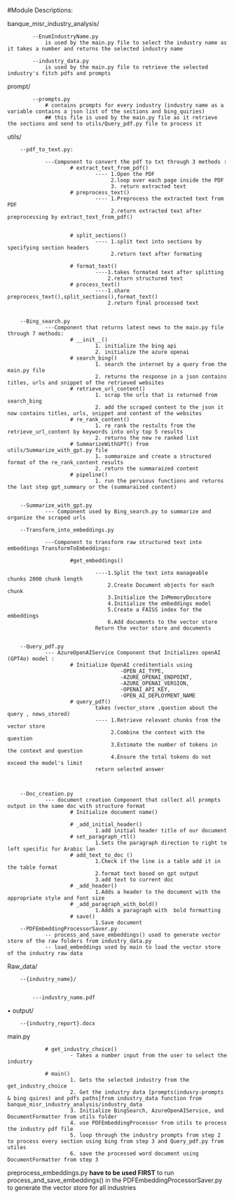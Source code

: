 #Module Descriptions:


banque_misr_industry_analysis/

            --EnumIndustryName.py
                is used by the main.py file to select the industry name as it takes a number and returns the selected industry name

            --industry_data.py
                is used by the main.py file to retrieve the selected industry's fitch pdfs and prompts


prompt/



            --prompts.py
                # contains prompts for every industry (industry name as a variable contains a json list of the sections and bing_quiries)
                ## this file is used by the main.py file as it retrieve the sections and send to utils/Query_pdf.py file to process it 


utils/

        --pdf_to_text.py:
        
                ---Component to convert the pdf to txt through 3 methods : 
                        # extract_text_from_pdf()
                                ---- 1.Open the PDF
                                     2.loop over each page inside the PDF
                                     3. return extracted text 
                        # preprocess_text()     
                                ---- 1.Preprocess the extracted text from PDF
                                     2.return extracted text after preprocessing by extract_text_from_pdf()

                                
                        # split_sections()
                                ---- 1.split text into sections by specifying section headers
                                     2.return text after formating

                        # format_text()
                                ----1.takes formated text after splitting 
                                    2.return structured text
                        # process_text()
                                ----1.share preprocess_text(),split_sections(),format_text()
                                    2.return final processed text 


        --Bing_search.py
                ---Component that returns latest news to the main.py file through 7 methods:
                        # __init__()
                                1. initialize the bing api
                                2. initialize the azure openai
                        # search_bing()
                                1. search the internet by a query from the main.py file
                                2. returns the response in a json contains titles, urls and snippet of the retrieved websites
                        # retrieve_url_content()
                                1. scrap the urls that is returned from search_bing
                                2. add the scraped content to the json it now contains titles, urls, snippet and content of the websites
                        # re_rank_content() 
                                1. re rank the restults from the retrieve_url_content by keywords into only top 5 results  
                                2. returns the new re ranked list
                        # SummarizeWithGPT() from utils/Summarize_with_gpt.py file
                                1. summaraize and create a structured format of the re_rank_content results
                                2. return the summaraized content
                        # pipeline()
                                1. run the pervious functions and returns the last step gpt_summary or the (summaraized content)

                                
        --Summarize_with_gpt.py
                --- Component used by Bing_search.py to summarize and organize the scraped urls 

        --Transform_into_embeddings.py

                ---Component to transform raw structured text into embeddings TransformToEmbeddings:

                        #get_embeddings()

                                ----1.Split the text into manageable chunks 2000 chunk length
                                    2.Create Document objects for each chunk
                                    3.Initialize the InMemoryDocstore
                                    4.Initialize the embeddings model
                                    5.Create a FAISS index for the embeddings
                                    6.Add documents to the vector store
                                Return the vector store and documents
                        

        --Query_pdf.py
                --- AzureOpenAIService Component that Initializes openAI (GPT4o) model :
                        # Initialize OpenAI creditentials using 
                                        -OPEN_AI_TYPE,
                                        -AZURE_OPENAI_ENDPOINT,
                                        -AZURE_OPENAI_VERSION,
                                        -OPENAI_API_KEY,
                                        -OPEN_AI_DEPLOYMENT_NAME
                        # query_pdf() 
                                takes (vector_store ,question about the query , news_stored) 
                                ---- 1.Retrieve relevant chunks from the vector store
                                     2.Combine the context with the question
                                     3.Estimate the number of tokens in the context and question
                                     4.Ensure the total tokens do not exceed the model's limit
                                return selected answer

        

        --Doc_creation.py 
                --- document creation Component that collect all prompts output in the same doc with structure format
                        # Initialize document name()

                        # _add_initial_header()
                                1.add initial header title of our document
                        # set_paragraph_rtl()
                                1.Sets the paragraph direction to right to left specific for Arabic lan 
                        # add_text_to_doc ()
                                1.Check if the line is a table add it in the table format 
                                2.format text based on gpt output 
                                3.add text to current doc 
                        # _add_header()
                                1.Adds a header to the document with the appropriate style and font size
                        # _add_paragraph_with_bold()
                                1.Adds a paragraph with  bold formatting
                        # save()
                                1.Save document 
        --PDFEmbeddingProcessorSaver.py
                -- process_and_save_embeddings() used to generate vector store of the raw folders from industry_data.py
                -- load_embeddings used by main to load the vector store of the industry raw data



Raw_data/

        --{industry_name}/


            ---industry_name.pdf
• output/


        --{industry_report}.docx


main.py

                # get_industry_choice()
                        - Takes a number input from the user to select the industry 
        
                # main()
                        1. Gets the selected industry from the get_industry_choice
                        2. Get the industry data [prompts(indusry-prompts & bing quires) and pdfs paths]from industry_data function from banque_misr_industry_analysis/industry_data
                        3. Initialize BingSearch, AzureOpenAIService, and DocumentFormatter from utils folder
                        4. use PDFEmbeddingProcessor from utils to process the industry pdf file
                        5. loop through the industry prompts from step 2 to process every section using bing from step 3 and Query_pdf.py from utiles
                        6. save the processed word document using DocumentFormatter from step 3

preprocess_embeddings.py
        **have to be used FIRST** to run process_and_save_embeddings() in the PDFEmbeddingProcessorSaver.py to generate the vector store for all industries 